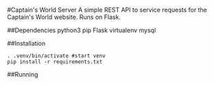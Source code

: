 #Captain's World Server
A simple REST API to service requests for the Captain's World website. Runs on Flask.

##Dependencies
python3
pip
Flask
virtualenv
mysql

##Installation
```
. .venv/bin/activate #start venv
pip install -r requirements.txt
```

##Running

